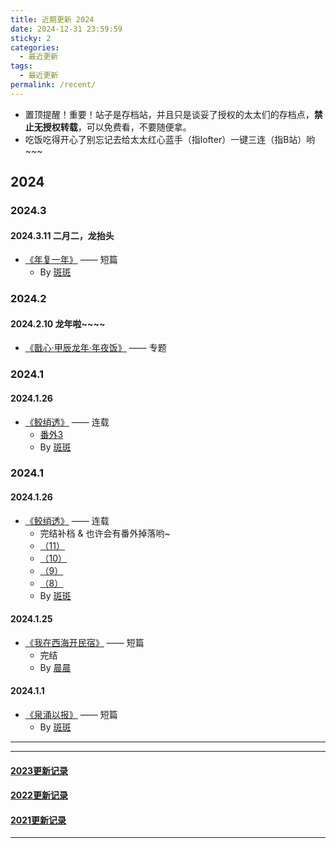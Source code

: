 ```yaml
---
title: 近期更新 2024
date: 2024-12-31 23:59:59
sticky: 2
categories: 
  - 最近更新
tags: 
  - 最近更新
permalink: /recent/
---
```


- 置顶提醒！重要！站子是存档站，并且只是谈妥了授权的太太们的存档点，**禁止无授权转载**，可以免费看，不要随便拿。
- 吃饭吃得开心了别忘记去给太太红心蓝手（指lofter）一键三连（指B站）哟~~~

## 2024

### 2024.3

#### 2024.3.11 二月二，龙抬头

- <a href="/pages/b11608/">《年复一年》</a> —— 短篇
  - By [斑斑](/categories/?category=斑斑)

### 2024.2

#### 2024.2.10 龙年啦~~~~

- <a href="/2024/nian/">《戬心·甲辰龙年·年夜饭》</a> —— 专题

### 2024.1

#### 2024.1.26

- <a href="/pages/de880c/">《鲛绡透》</a> —— 连载
  - <a href="/pages/de880c/#番外3">番外3</a>
  - By [斑斑](/categories/?category=斑斑)

### 2024.1

#### 2024.1.26

- <a href="/pages/de880c/">《鲛绡透》</a> —— 连载
  - 完结补档 & 也许会有番外掉落哟~
  - <a href="/pages/de880c/#_11">（11）</a>
  - <a href="/pages/de880c/#_10">（10）</a>
  - <a href="/pages/de880c/#_9">（9）</a>
  - <a href="/pages/de880c/#_8">（8）</a>
  - By [斑斑](/categories/?category=斑斑)

#### 2024.1.25

- <a href="/pages/879a8a/">《我在西海开民宿》</a> —— 短篇
  - 完结
  - By [晨晨](/categories/?category=晨晨)

#### 2024.1.1

- <a href="/pages/6fd0e9/">《泉涌以报》</a> —— 短篇
  - By [斑斑](/categories/?category=斑斑)

---
<!-- more -->
---

#### [2023更新记录](/recent/2023/)

#### [2022更新记录](/recent/2022/)

#### [2021更新记录](/recent/2021/)

---
